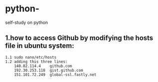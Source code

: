 # python-
self-study on python
## 1.how to access Github by modifying the hosts file in ubuntu system:
    1.1 sudo nano/etc/hosts
    1.2 adding this three lines:
        140.82.114.4    github.com
        192.30.253.118  gist.github.com
        151.101.72.249  global-ssl.fastly.net



